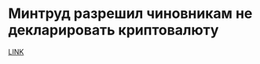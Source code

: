 # Минтруд разрешил чиновникам не декларировать криптовалюту



[LINK](https://varlamov.ru/2738294.html)
